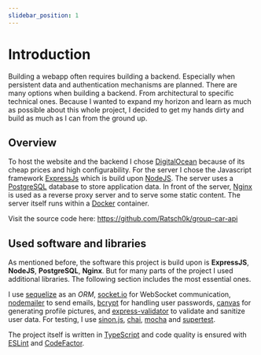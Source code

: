 ```yaml
---
slidebar_position: 1
---
```


# Introduction
Building a webapp often requires building a backend. Especially when persistent data and authentication mechanisms are planned.
There are many options when building a backend. From architectural to specific technical ones. Because I wanted to expand my horizon and learn as much as possible about this whole project, I decided to get my hands dirty and build as much as I can from the ground up.

## Overview
To host the website and the backend I chose [DigitalOcean](https://www.digitalocean.com/) because of its cheap prices and high configurability.
For the server I chose the Javascript framework [ExpressJs](https://expressjs.com/) which is build upon [NodeJS](https://nodejs.org/en/).
The server uses a [PostgreSQL](https://www.postgresql.org/) database to store application data.
In front of the server, [Nginx](https://nginx.org/en/) is used as a reverse proxy server and to serve some static content.
The server itself runs within a [Docker](https://www.docker.com/) container.

Visit the source code here: https://github.com/Ratsch0k/group-car-api

## Used software and libraries
As mentioned before, the software this project is build upon is **ExpressJS**, **NodeJS**, **PostgreSQL**, **Nginx**.
But for many parts of the project I used additional libraries. The following section includes the most essential ones. 

I use [sequelize](https://sequelize.org/) as an *ORM*, [socket.io](https://socket.io/) for WebSocket communication, [nodemailer](https://nodemailer.com/about/) to send emails, [bcrypt](https://github.com/kelektiv/node.bcrypt.js) for handling user passwords, [canvas](https://github.com/Automattic/node-canvas) for generating profile pictures, and [express-validator](https://express-validator.github.io/docs/) to validate and sanitize user data.
For testing, I use [sinon.js](https://sinonjs.org/), [chai](https://www.chaijs.com/), [mocha](https://mochajs.org/) and [supertest](https://github.com/visionmedia/supertest).

The project itself is written in [TypeScript](https://www.typescriptlang.org/) and code quality is ensured with [ESLint](https://eslint.org/) and [CodeFactor](https://www.codefactor.io/).